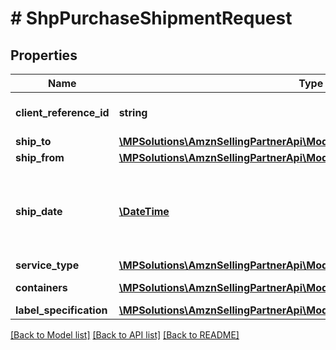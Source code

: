 # # ShpPurchaseShipmentRequest

## Properties

Name | Type | Description | Notes
------------ | ------------- | ------------- | -------------
**client_reference_id** | **string** | Client reference id. |
**ship_to** | [**\MPSolutions\AmznSellingPartnerApi\Models\Shipping\ShpAddress**](ShpAddress.md) |  |
**ship_from** | [**\MPSolutions\AmznSellingPartnerApi\Models\Shipping\ShpAddress**](ShpAddress.md) |  |
**ship_date** | [**\DateTime**](\DateTime.md) | The start date and time. This defaults to the current date and time. | [optional]
**service_type** | [**\MPSolutions\AmznSellingPartnerApi\Models\Shipping\ShpServiceType**](ShpServiceType.md) |  |
**containers** | [**\MPSolutions\AmznSellingPartnerApi\Models\Shipping\ShpContainer[]**](ShpContainer.md) | A list of container. |
**label_specification** | [**\MPSolutions\AmznSellingPartnerApi\Models\Shipping\ShpLabelSpecification**](ShpLabelSpecification.md) |  |

[[Back to Model list]](../../README.md#models) [[Back to API list]](../../README.md#endpoints) [[Back to README]](../../README.md)
